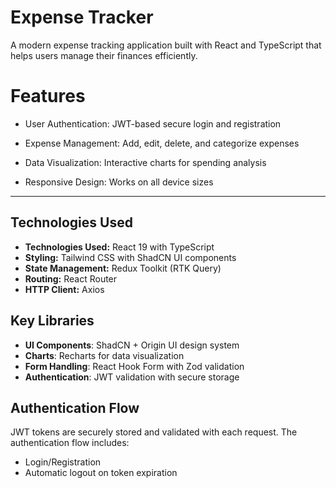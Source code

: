 # Expense Tracker

A modern expense tracking application built with React and TypeScript that helps users manage their finances efficiently.

# Features

- User Authentication: JWT-based secure login and registration

- Expense Management: Add, edit, delete, and categorize expenses

- Data Visualization: Interactive charts for spending analysis

- Responsive Design: Works on all device sizes

---

## **Technologies Used**

- **Technologies Used:** React 19 with TypeScript
- **Styling:** Tailwind CSS with ShadCN UI components
- **State Management:** Redux Toolkit (RTK Query)
- **Routing:** React Router
- **HTTP Client:** Axios

## Key Libraries

- **UI Components**: ShadCN + Origin UI design system
- **Charts**: Recharts for data visualization
- **Form Handling**: React Hook Form with Zod validation
- **Authentication**: JWT validation with secure storage

## Authentication Flow

JWT tokens are securely stored and validated with each request. The authentication flow includes:

- Login/Registration
- Automatic logout on token expiration
